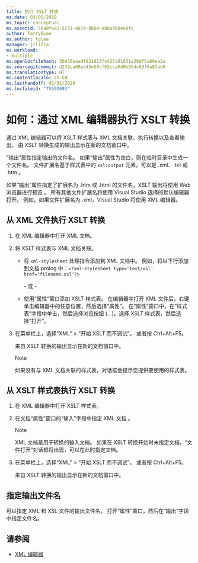 ```yaml
---
title: 执行 XSLT 转换
ms.date: 03/05/2019
ms.topic: conceptual
ms.assetid: 56a0fe82-5231-487d-8b6e-a08a9b04e0fc
author: TerryGLee
ms.author: tglee
manager: jillfra
ms.workload:
- multiple
ms.openlocfilehash: 3bd26eaadf921d13fc425a91031a39df5a80ea2a
ms.sourcegitcommit: d233ca00ad45e50cf62cca0d0b95dc69f0a87ad6
ms.translationtype: HT
ms.contentlocale: zh-CN
ms.lasthandoff: 01/01/2020
ms.locfileid: "75592693"
---
```

# <a name="how-to-execute-an-xslt-transformation-from-the-xml-editor"></a>如何：通过 XML 编辑器执行 XSLT 转换

通过 XML 编辑器可以将 XSLT 样式表与 XML 文档关联、执行转换以及查看输出。 由 XSLT 转换生成的输出显示在新的文档窗口中。

“输出”属性指定输出的文件名。 如果“输出”属性为空白，则在临时目录中生成一个文件名。 文件扩展名基于样式表中的 `xsl:output` 元素，可以是 .xml、.txt 或 .htm  。

如果“输出”属性指定了扩展名为 .htm 或 .html 的文件名，XSLT 输出将使用 Web 浏览器进行预览 。 所有其他文件扩展名将使用 Visual Studio 选择的默认编辑器打开。 例如，如果文件扩展名为 .xml，Visual Studio 将使用 XML 编辑器。

## <a name="execute-an-xslt-transformation-from-an-xml-file"></a>从 XML 文件执行 XSLT 转换

1. 在 XML 编辑器中打开 XML 文档。

2. 将 XSLT 样式表与 XML 文档关联。

    - 将 `xml-stylesheet` 处理指令添加到 XML 文档中。 例如，将以下行添加到文档 prolog 中：`<?xml-stylesheet type='text/xsl' href='filename.xsl'?>`

       \- 或 -

    - 使用“属性”窗口添加 XSLT 样式表。 在编辑器中打开 XML 文件后，右键单击编辑器中的任意位置，然后选择“属性”。 在“属性”窗口中，在“样式表”字段中单击，然后选择浏览按钮 (...)。选择 XSLT 样式表，然后选择“打开”。

3. 在菜单栏上，选择“XML” > “开始 XSLT 而不调试”。 或者按 Ctrl+Alt+F5。

   来自 XSLT 转换的输出显示在新的文档窗口中。

   > [!NOTE]
   > 如果没有与 XML 文档关联的样式表，对话框会提示您提供要使用的样式表。

## <a name="execute-an-xslt-transformation-from-an-xslt-style-sheet"></a>从 XSLT 样式表执行 XSLT 转换

1. 在 XML 编辑器中打开 XSLT 样式表。

2. 在文档“属性”窗口的“输入”字段中指定 XML 文档 。

   > [!NOTE]
   > XML 文档是用于转换的输入文档。 如果在 XSLT 转换开始时未指定文档，“文件打开”对话框将出现，可以在此时指定文档。

3. 在菜单栏上，选择“XML” > “开始 XSLT 而不调试”。 或者按 Ctrl+Alt+F5。

   来自 XSLT 转换的输出显示在新的文档窗口中。

## <a name="specify-an-output-file-name"></a>指定输出文件名

可以指定 XML 和 XSL 文件的输出文件名。 打开“属性”窗口，然后在“输出”字段中指定文件名。

## <a name="see-also"></a>请参阅

- [XML 编辑器](../xml-tools/xml-editor.md)
